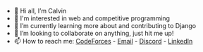 - 👋 Hi all, I’m Calvin
- 👀 I'm interested in web and competitive programming
- 🌱 I’m currently learning more about and contributing to Django
- 💞️ I’m looking to collaborate on anything, just hit me up!
- 📫 How to reach me: [CodeForces](https://codeforces.com/profile/GappleBee) - [Email](mailto:vietnamese.vu420@gmail.com) - [Discord](https://discord.com/users/744212225622933615) - [LinkedIn](https://www.linkedin.com/in/calvin-vu-a84135317/)

<!---
GappleBee/GappleBee is a ✨ special ✨ repository because its `README.md` (this file) appears on your GitHub profile.
You can click the Preview link to take a look at your changes.
--->
